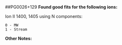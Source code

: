 ##PG0026+129
**Found good fits for the following ions:**

Ion II 1400, 1405 using N components:
```
0 - MW
1 - Stream
```


**Other Notes:**

